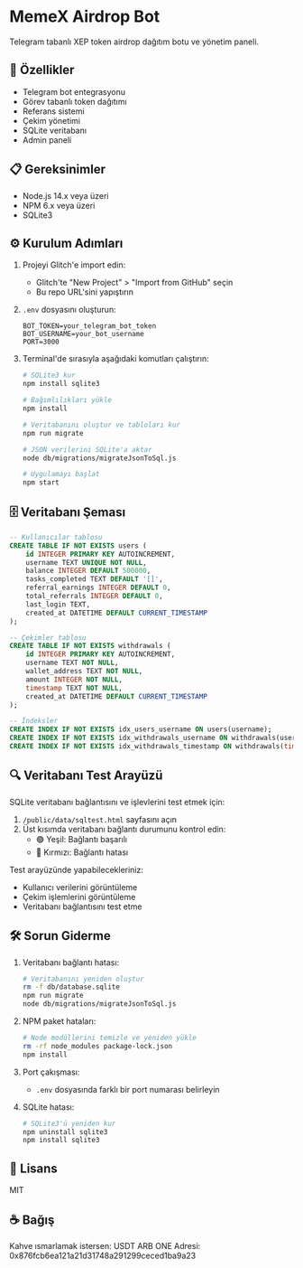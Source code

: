 # MemeX Airdrop Bot

Telegram tabanlı XEP token airdrop dağıtım botu ve yönetim paneli.

## 🚀 Özellikler

- Telegram bot entegrasyonu
- Görev tabanlı token dağıtımı  
- Referans sistemi
- Çekim yönetimi
- SQLite veritabanı
- Admin paneli

## 📋 Gereksinimler

- Node.js 14.x veya üzeri
- NPM 6.x veya üzeri
- SQLite3

## ⚙️ Kurulum Adımları

1. Projeyi Glitch'e import edin:
   - Glitch'te "New Project" > "Import from GitHub" seçin
   - Bu repo URL'sini yapıştırın

2. `.env` dosyasını oluşturun:
   ```env
   BOT_TOKEN=your_telegram_bot_token
   BOT_USERNAME=your_bot_username 
   PORT=3000
   ```

3. Terminal'de sırasıyla aşağıdaki komutları çalıştırın:

   ```bash
   # SQLite3 kur
   npm install sqlite3

   # Bağımlılıkları yükle
   npm install

   # Veritabanını oluştur ve tabloları kur
   npm run migrate

   # JSON verilerini SQLite'a aktar
   node db/migrations/migrateJsonToSql.js

   # Uygulamayı başlat
   npm start
   ```

## 🗄️ Veritabanı Şeması

```sql
-- Kullanıcılar tablosu
CREATE TABLE IF NOT EXISTS users (
    id INTEGER PRIMARY KEY AUTOINCREMENT,
    username TEXT UNIQUE NOT NULL,
    balance INTEGER DEFAULT 500000,
    tasks_completed TEXT DEFAULT '[]',
    referral_earnings INTEGER DEFAULT 0,
    total_referrals INTEGER DEFAULT 0,
    last_login TEXT,
    created_at DATETIME DEFAULT CURRENT_TIMESTAMP
);

-- Çekimler tablosu
CREATE TABLE IF NOT EXISTS withdrawals (
    id INTEGER PRIMARY KEY AUTOINCREMENT,
    username TEXT NOT NULL,
    wallet_address TEXT NOT NULL,
    amount INTEGER NOT NULL,
    timestamp TEXT NOT NULL,
    created_at DATETIME DEFAULT CURRENT_TIMESTAMP
);

-- İndeksler
CREATE INDEX IF NOT EXISTS idx_users_username ON users(username);
CREATE INDEX IF NOT EXISTS idx_withdrawals_username ON withdrawals(username);
CREATE INDEX IF NOT EXISTS idx_withdrawals_timestamp ON withdrawals(timestamp);
```

## 🔍 Veritabanı Test Arayüzü

SQLite veritabanı bağlantısını ve işlevlerini test etmek için:

1. `/public/data/sqltest.html` sayfasını açın
2. Üst kısımda veritabanı bağlantı durumunu kontrol edin:
   - 🟢 Yeşil: Bağlantı başarılı
   - 🔴 Kırmızı: Bağlantı hatası

Test arayüzünde yapabilecekleriniz:
- Kullanıcı verilerini görüntüleme
- Çekim işlemlerini görüntüleme
- Veritabanı bağlantısını test etme

## 🛠️ Sorun Giderme

1. Veritabanı bağlantı hatası:
   ```bash
   # Veritabanını yeniden oluştur
   rm -f db/database.sqlite
   npm run migrate
   node db/migrations/migrateJsonToSql.js
   ```

2. NPM paket hataları:
   ```bash
   # Node modüllerini temizle ve yeniden yükle
   rm -rf node_modules package-lock.json
   npm install
   ```

3. Port çakışması:
   - `.env` dosyasında farklı bir port numarası belirleyin

4. SQLite hatası:
   ```bash
   # SQLite3'ü yeniden kur
   npm uninstall sqlite3
   npm install sqlite3
   ```

## 📝 Lisans

MIT

## ☕ Bağış

Kahve ısmarlamak istersen:
USDT ARB ONE Adresi: 0x876fcb6ea121a21d31748a291299ceced1ba9a23